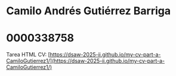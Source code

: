 # Camilo Andrés Gutiérrez Barriga
# 0000338758
Tarea HTML CV: [https://dsaw-2025-ii.github.io/my-cv-part-a-CamiloGutierrez1/](https://dsaw-2025-ii.github.io/my-cv-part-a-CamiloGutierrez1/)